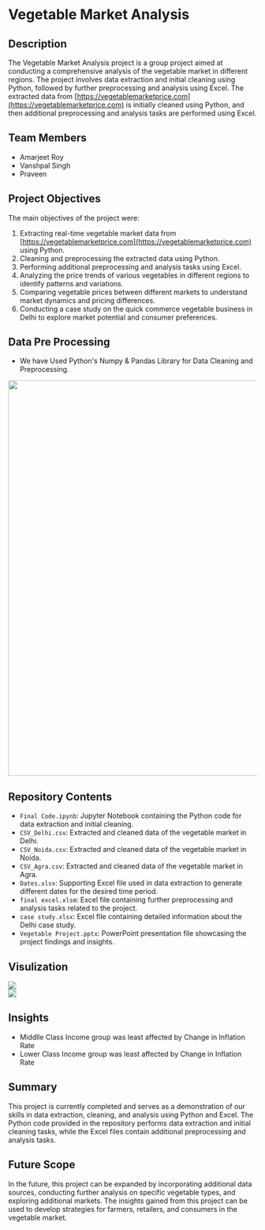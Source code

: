 # Vegetable Market Analysis

## Description

The Vegetable Market Analysis project is a group project aimed at conducting a comprehensive analysis of the vegetable market in different regions. The project involves data extraction and initial cleaning using Python, followed by further preprocessing and analysis using Excel. The extracted data from [https://vegetablemarketprice.com](https://vegetablemarketprice.com) is initially cleaned using Python, and then additional preprocessing and analysis tasks are performed using Excel.

## Team Members

- Amarjeet Roy
- Vanshpal Singh
- Praveen

## Project Objectives
The main objectives of the project were:

1. Extracting real-time vegetable market data from [https://vegetablemarketprice.com](https://vegetablemarketprice.com) using Python.
2. Cleaning and preprocessing the extracted data using Python.
3. Performing additional preprocessing and analysis tasks using Excel.
4. Analyzing the price trends of various vegetables in different regions to identify patterns and variations.
5. Comparing vegetable prices between different markets to understand market dynamics and pricing differences.
6. Conducting a case study on the quick commerce vegetable business in Delhi to explore market potential and consumer preferences.

## Data Pre Processing
- We have Used Python's Numpy & Pandas Library for Data Cleaning and Preprocessing.

<p align="center"> 
  <img src="https://github.com/AmarjeetRoy/InstaHyre-Job-Analytics-Machine-Learning-/assets/137817362/07264c8d-0d79-4d62-b984-172c4f6a959d" style="display: inline-block; margin: 0 auto; width:800px;">
</p>

## Repository Contents

- `Final Code.ipynb`: Jupyter Notebook containing the Python code for data extraction and initial cleaning.
- `CSV_Delhi.csv`: Extracted and cleaned data of the vegetable market in Delhi.
- `CSV_Noida.csv`: Extracted and cleaned data of the vegetable market in Noida.
- `CSV_Agra.csv`: Extracted and cleaned data of the vegetable market in Agra.
- `Dates.xlsx`: Supporting Excel file used in data extraction to generate different dates for the desired time period.
- `final excel.xlsm`: Excel file containing further preprocessing and analysis tasks related to the project.
- `case study.xlsx`: Excel file containing detailed information about the Delhi case study.
- `Vegetable Project.pptx`: PowerPoint presentation file showcasing the project findings and insights.


## Visulization
<img src="https://github.com/AmarjeetRoy/Vegetable_Market_Analysis/assets/137817362/10cae715-8210-40dd-b9b3-779323dd6801" >
<br>
<img src="https://github.com/AmarjeetRoy/Vegetable_Market_Analysis/assets/137817362/608b2493-f2ed-4785-a6be-9eb4ffe33ab7" >


<br>

## Insights 
- Middlle Class Income group was least affected by Change in Inflation Rate
- Lower Class Income group was least affected by Change in Inflation Rate



## Summary

This project is currently completed and serves as a demonstration of our skills in data extraction, cleaning, and analysis using Python and Excel. The Python code provided in the repository performs data extraction and initial cleaning tasks, while the Excel files contain additional preprocessing and analysis tasks.

## Future Scope

In the future, this project can be expanded by incorporating additional data sources, conducting further analysis on specific vegetable types, and exploring additional markets. The insights gained from this project can be used to develop strategies for farmers, retailers, and consumers in the vegetable market.

